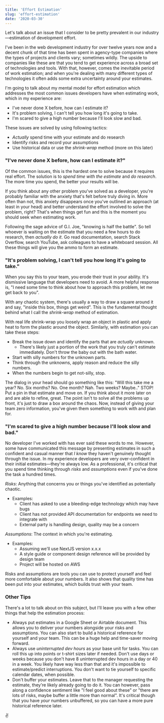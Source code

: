 ```yaml
---
title: 'Effort Estimation'
slug: 'effort-estimation'
date: '2020-03-30'
---
```


Let's talk about an issue that I consider to be pretty prevalent in our industry—estimation of development effort.

I've been in the web development industry for over twelve years now and a decent chunk of that time has been spent in agency-type companies where the types of projects and clients vary; sometimes wildly. The upside to companies like these are that you tend to get experience across a broad set of technologies and tools. With that, however, comes the inevitable period of work estimation; and when you're dealing with many different types of technologies it often adds some extra uncertainty around your estimates.

I'm going to talk about my mental model for effort estimation which addresses the most common issues developers have when estimating work, which in my experience are:

- I've never done X before, how can I estimate it?
- It's problem solving, I can't tell you how long it's going to take.
- I'm scared to give a high number because I'll look slow and bad.

These issues are solved by using following tactics:

- _Actually_ spend time with your estimate and do research
- Identify risks and record your assumptions
- Use historical data or use the _shrink-wrap_ method (more on this later)

### "I've never done X before, how can I estimate it?"

Of the common issues, this is the hardest one to solve because it requires real effort. The solution is to _spend time with the estimate_ and _do research_. The more time you spend, the better your results will be.

If you think about any other problem you've solved as a developer, you're probably familiar with the anxiety that's felt before truly diving in. More often than not, this anxiety disappears once you've outlined an approach (at least in your head) and better understand the effort involved to solve the problem, right? That's when things get fun and this is the moment you should seek when estimating work.

Following the sage advice of G.I. Joe, "knowing is half the battle". So tell whoever is waiting on the estimate that you need a few hours to do research, then _actually do it_. Go read documentation, search Stack Overflow, search YouTube, ask colleagues to have a whiteboard session. All these things will give you the ammo to form an estimate.

### "It's problem solving, I can't tell you how long it's going to take."

When you say this to your team, you erode their trust in your ability. It's dismissive language that developers need to avoid. A more helpful response is, "I need some time to think about how to approach this problem, let me get back to you".

With any chaotic system, there's usually a way to draw a square around it and say, "inside this box, things get weird". This is the fundamental thought behind what I call the _shrink-wrap_ method of estimation.

With real life shrink-wrap you loosely wrap an object in plastic and apply heat to form the plastic around the object. Similarly, with estimation you can take these steps:

- Break the issue down and identify the parts that are _actually_ unknown.
  - There's likely just a portion of the work that you truly can't estimate immediately. Don't throw the baby out with the bath water.
- Start with silly numbers for the unknown parts.
- Think through the unknowns, apply reason and reduce the silly numbers.
- When the numbers begin to get not-silly, stop.

The dialog in your head should go something like this: "Will this take me a year? No. Six months? No. One month? Nah. Two weeks? Maybe.." STOP! Put a pin in that estimate and move on. If you think about it more later on and are able to refine, great. The point isn't to solve all the problems up front, it's just to draw a box around the chaos. Now, instead of giving your team zero information, you've given them something to work with and plan for.

### "I'm scared to give a high number because I'll look slow and bad."

No developer I've worked with has ever said these words to me. However, some have communicated this message by presenting estimates in such a confident and casual manner that _I know_ they haven't genuinely thought through the issue. In my experience developers are very over-confident in their initial estimates—they're always low. As a professional, it's critical that you spend time thinking through _risks_ and _assumptions_ even if you've done the task a hundred times.

_Risks_: Anything that concerns you or things you've identified as potentially chaotic.

- Examples:
  - Client has asked to use a bleeding-edge technology which may have bugs
  - Client has not provided API documentation for endpoints we need to integrate with
  - External party is handling design, quality may be a concern

_Assumptions_: The context in which you're estimating.

- Examples:
  - Assuming we'll use NextJS version x.x.x
  - A style guide or component design reference will be provided by design team
  - Project will be hosted on AWS

Risks and assumptions are tools you can use to protect yourself and feel more comfortable about your numbers. It also shows that quality time has been put into your estimates, which builds trust with your team.

### Other Tips

There's a lot to talk about on this subject, but I'll leave you with a few other things that help the estimation process:

- Always put estimates in a Google Sheet or Airtable document. This allows you to deliver your numbers alongside your risks and assumptions. You can also start to build a historical reference for yourself and your team. This can be a huge help and time-saver moving forward.
- Always use _uninterrupted dev hours_ as your base unit for tasks. You can roll this up into points or t-shirt sizes later if needed. Don't use days or weeks because you don't have 8 uninterrupted dev hours in a day or 40 in a week. You likely have way less than that and it's impossible to estimate/predict interruptions. You don't want to tie yourself to specific calendar dates, when possible.
- Don't buffer your estimates. Leave that to the manager requesting the estimate, they're likely already going to do it. You can however, pass along a confidence sentiment like "I feel good about these" or "there are lots of risks, maybe buffer a little more than normal". It's critical though that you have _your_ numbers unbuffered, so you can have a more pure historical reference later.

✌️
